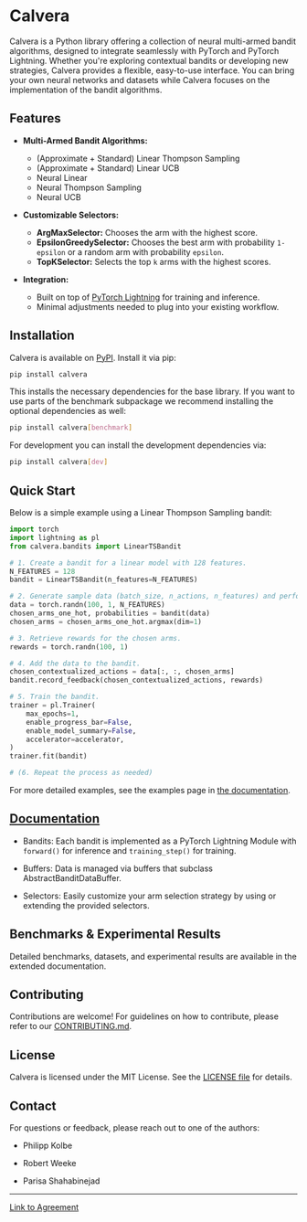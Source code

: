 # Calvera

Calvera is a Python library offering a collection of neural multi-armed bandit algorithms, designed to integrate seamlessly with PyTorch and PyTorch Lightning. Whether you're exploring contextual bandits or developing new strategies, Calvera provides a flexible, easy-to-use interface. You can bring your own neural networks and datasets while Calvera focuses on the implementation of the bandit algorithms.

## Features

- **Multi-Armed Bandit Algorithms:**

  - (Approximate + Standard) Linear Thompson Sampling
  - (Approximate + Standard) Linear UCB
  - Neural Linear
  - Neural Thompson Sampling
  - Neural UCB

- **Customizable Selectors:**

  - **ArgMaxSelector:** Chooses the arm with the highest score.
  - **EpsilonGreedySelector:** Chooses the best arm with probability `1-epsilon` or a random arm with probability `epsilon`.
  - **TopKSelector:** Selects the top `k` arms with the highest scores.

- **Integration:**
  - Built on top of [PyTorch Lightning](https://pytorch-lightning.readthedocs.io/en/stable/common/lightning_module.html) for training and inference.
  - Minimal adjustments needed to plug into your existing workflow.

## Installation

Calvera is available on [PyPI](https://pypi.org/). Install it via pip:

```bash
pip install calvera
```

This installs the necessary dependencies for the base library. If you want to use parts of the benchmark subpackage we recommend installing the optional dependencies as well:

```bash
pip install calvera[benchmark]
```

For development you can install the development dependencies via:

```bash
pip install calvera[dev]
```

## Quick Start

Below is a simple example using a Linear Thompson Sampling bandit:

```python
import torch
import lightning as pl
from calvera.bandits import LinearTSBandit

# 1. Create a bandit for a linear model with 128 features.
N_FEATURES = 128
bandit = LinearTSBandit(n_features=N_FEATURES)

# 2. Generate sample data (batch_size, n_actions, n_features) and perform inference.
data = torch.randn(100, 1, N_FEATURES)
chosen_arms_one_hot, probabilities = bandit(data)
chosen_arms = chosen_arms_one_hot.argmax(dim=1)

# 3. Retrieve rewards for the chosen arms.
rewards = torch.randn(100, 1)

# 4. Add the data to the bandit.
chosen_contextualized_actions = data[:, :, chosen_arms]
bandit.record_feedback(chosen_contextualized_actions, rewards)

# 5. Train the bandit.
trainer = pl.Trainer(
    max_epochs=1,
    enable_progress_bar=False,
    enable_model_summary=False,
    accelerator=accelerator,
)
trainer.fit(bandit)

# (6. Repeat the process as needed)
```

For more detailed examples, see the examples page in [the documentation](http://neural-bandits.github.io/calvera/).

## [Documentation](http://neural-bandits.github.io/calvera/)

- Bandits: Each bandit is implemented as a PyTorch Lightning Module with `forward()` for inference and `training_step()` for training.

- Buffers: Data is managed via buffers that subclass AbstractBanditDataBuffer.

- Selectors: Easily customize your arm selection strategy by using or extending the provided selectors.

## Benchmarks & Experimental Results

Detailed benchmarks, datasets, and experimental results are available in the extended documentation.

## Contributing

Contributions are welcome! For guidelines on how to contribute, please refer to our [CONTRIBUTING.md](https://github.com/neural-bandits/calvera/blob/main/CONTRIBUTING.md).

## License

Calvera is licensed under the MIT License. See the [LICENSE file](https://github.com/neural-bandits/calvera/blob/main/LICENSE) for details.

## Contact

For questions or feedback, please reach out to one of the authors:

- Philipp Kolbe

- Robert Weeke

- Parisa Shahabinejad

---

[Link to Agreement](https://docs.google.com/document/d/1qs0hDGVd5MHe6PK5uL_GVNjiIePBJscbNkjGotF9-Uk/edit?tab=t.0])
